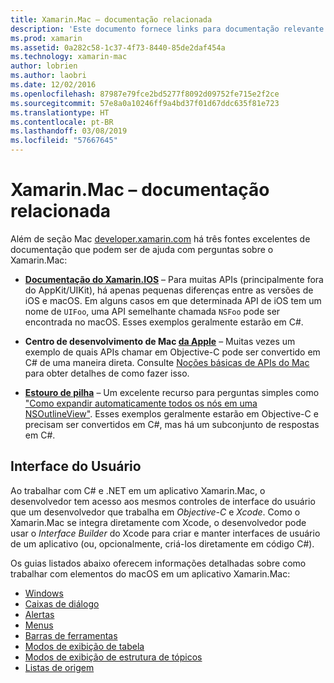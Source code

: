 ```yaml
---
title: Xamarin.Mac – documentação relacionada
description: 'Este documento fornece links para documentação relevante para desenvolvedores do Xamarin.Mac: Documentação do Xamarin.iOS, Mac Dev Center da Apple e vários guias que descrevem como criar interfaces do usuário com Xamarin.Mac.'
ms.prod: xamarin
ms.assetid: 0a282c58-1c37-4f73-8440-85de2daf454a
ms.technology: xamarin-mac
author: lobrien
ms.author: laobri
ms.date: 12/02/2016
ms.openlocfilehash: 87987e79fce2bd5277f8092d09752fe715e2f2ce
ms.sourcegitcommit: 57e8a0a10246ff9a4bd37f01d67ddc635f81e723
ms.translationtype: HT
ms.contentlocale: pt-BR
ms.lasthandoff: 03/08/2019
ms.locfileid: "57667645"
---
```

# <a name="xamarinmac-related-documentation"></a>Xamarin.Mac – documentação relacionada

Além de seção Mac [developer.xamarin.com](~/mac/get-started/index.md) há três fontes excelentes de documentação que podem ser de ajuda com perguntas sobre o Xamarin.Mac:

- [**Documentação do Xamarin.IOS**](~/ios/get-started/index.md) – Para muitas APIs (principalmente fora do AppKit/UIKit), há apenas pequenas diferenças entre as versões de iOS e macOS. Em alguns casos em que determinada API de iOS tem um nome de `UIFoo`, uma API semelhante chamada `NSFoo` pode ser encontrada no macOS. Esses exemplos geralmente estarão em C#.

- **Centro de desenvolvimento de Mac [da Apple](https://developer.apple.com/devcenter/mac/)** – Muitas vezes um exemplo de quais APIs chamar em Objective-C pode ser convertido em C# de uma maneira direta. Consulte [Noções básicas de APIs do Mac](~/mac/app-fundamentals/mac-apis.md) para obter detalhes de como fazer isso.

- [**Estouro de pilha**](https://stackoverflow.com/) – Um excelente recurso para perguntas simples como ["Como expandir automaticamente todos os nós em uma NSOutlineView"](https://stackoverflow.com/questions/519751/nsoutlineview-auto-expand-all-nodes). Esses exemplos geralmente estarão em Objective-C e precisam ser convertidos em C#, mas há um subconjunto de respostas em C#.

## <a name="user-interface"></a>Interface do Usuário

Ao trabalhar com C# e .NET em um aplicativo Xamarin.Mac, o desenvolvedor tem acesso aos mesmos controles de interface do usuário que um desenvolvedor que trabalha em *Objective-C* e *Xcode*. Como o Xamarin.Mac se integra diretamente com Xcode, o desenvolvedor pode usar o _Interface Builder_ do Xcode para criar e manter interfaces de usuário de um aplicativo (ou, opcionalmente, criá-los diretamente em código C#).

Os guias listados abaixo oferecem informações detalhadas sobre como trabalhar com elementos do macOS em um aplicativo Xamarin.Mac:

- [Windows](~/mac/user-interface/window.md)
- [Caixas de diálogo](~/mac/user-interface/dialog.md)
- [Alertas](~/mac/user-interface/alert.md)
- [Menus](~/mac/user-interface/menu.md)
- [Barras de ferramentas](~/mac/user-interface/toolbar.md)
- [Modos de exibição de tabela](~/mac/user-interface/table-view.md)
- [Modos de exibição de estrutura de tópicos](~/mac/user-interface/outline-view.md)
- [Listas de origem](~/mac/user-interface/source-list.md)
